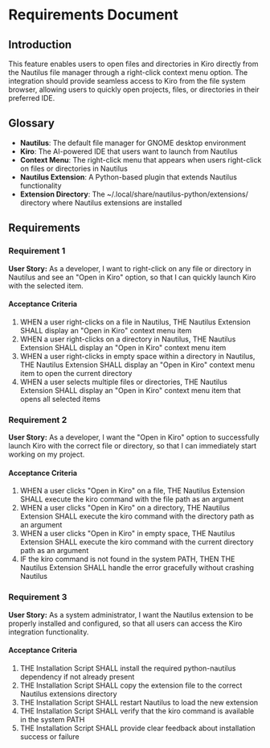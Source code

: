 # Requirements Document

## Introduction

This feature enables users to open files and directories in Kiro directly from the Nautilus file manager through a right-click context menu option. The integration should provide seamless access to Kiro from the file system browser, allowing users to quickly open projects, files, or directories in their preferred IDE.

## Glossary

- **Nautilus**: The default file manager for GNOME desktop environment
- **Kiro**: The AI-powered IDE that users want to launch from Nautilus
- **Context Menu**: The right-click menu that appears when users right-click on files or directories in Nautilus
- **Nautilus Extension**: A Python-based plugin that extends Nautilus functionality
- **Extension Directory**: The ~/.local/share/nautilus-python/extensions/ directory where Nautilus extensions are installed

## Requirements

### Requirement 1

**User Story:** As a developer, I want to right-click on any file or directory in Nautilus and see an "Open in Kiro" option, so that I can quickly launch Kiro with the selected item.

#### Acceptance Criteria

1. WHEN a user right-clicks on a file in Nautilus, THE Nautilus Extension SHALL display an "Open in Kiro" context menu item
2. WHEN a user right-clicks on a directory in Nautilus, THE Nautilus Extension SHALL display an "Open in Kiro" context menu item
3. WHEN a user right-clicks in empty space within a directory in Nautilus, THE Nautilus Extension SHALL display an "Open in Kiro" context menu item to open the current directory
4. WHEN a user selects multiple files or directories, THE Nautilus Extension SHALL display an "Open in Kiro" context menu item that opens all selected items

### Requirement 2

**User Story:** As a developer, I want the "Open in Kiro" option to successfully launch Kiro with the correct file or directory, so that I can immediately start working on my project.

#### Acceptance Criteria

1. WHEN a user clicks "Open in Kiro" on a file, THE Nautilus Extension SHALL execute the kiro command with the file path as an argument
2. WHEN a user clicks "Open in Kiro" on a directory, THE Nautilus Extension SHALL execute the kiro command with the directory path as an argument
3. WHEN a user clicks "Open in Kiro" in empty space, THE Nautilus Extension SHALL execute the kiro command with the current directory path as an argument
4. IF the kiro command is not found in the system PATH, THEN THE Nautilus Extension SHALL handle the error gracefully without crashing Nautilus

### Requirement 3

**User Story:** As a system administrator, I want the Nautilus extension to be properly installed and configured, so that all users can access the Kiro integration functionality.

#### Acceptance Criteria

1. THE Installation Script SHALL install the required python-nautilus dependency if not already present
2. THE Installation Script SHALL copy the extension file to the correct Nautilus extensions directory
3. THE Installation Script SHALL restart Nautilus to load the new extension
4. THE Installation Script SHALL verify that the kiro command is available in the system PATH
5. THE Installation Script SHALL provide clear feedback about installation success or failure